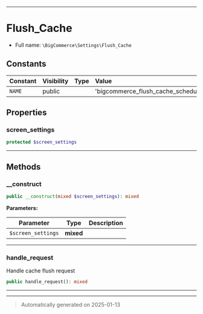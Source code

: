 ***

# Flush_Cache





* Full name: `\BigCommerce\Settings\Flush_Cache`


## Constants

| Constant | Visibility | Type | Value |
|:---------|:-----------|:-----|:------|
|`NAME`|public| |&#039;bigcommerce_flush_cache_scheduler&#039;|

## Properties


### screen_settings



```php
protected $screen_settings
```







***

## Methods


### __construct



```php
public __construct(mixed $screen_settings): mixed
```








**Parameters:**

| Parameter | Type | Description |
|-----------|------|-------------|
| `$screen_settings` | **mixed** |  |





***

### handle_request

Handle cache flush request

```php
public handle_request(): mixed
```












***


***
> Automatically generated on 2025-01-13
